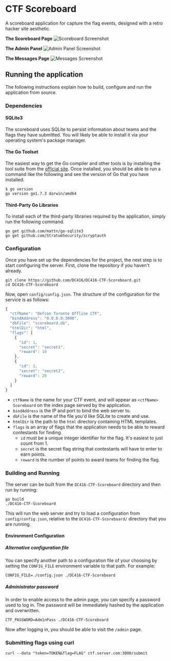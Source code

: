# CTF Scoreboard

A scoreboard application for capture the flag events, designed with a retro hacker site aesthetic.

**The Scoreboard Page**
![Scoreboard Screenshot](https://u.nya.is/fpwpmj.png)

**The Admin Panel**
![Admin Panel Screenshot](https://u.nya.is/vmzrfd.png)

**The Messages Page**
![Messages Screenshot](https://u.nya.is/yxbyxc.png)


## Running the application

The following instructions explain how to build, configure and run the application from source.

### Dependencies

#### SQLite3

The scoreboard uses SQLite to persist information about teams and the flags they have submitted. You will likely be able to install it via your operating system's package manager.

#### The Go Toolset

The easiest way to get the Go compiler and other tools is by installing the tool suite from the [official site](https://golang.org/dl/). Once installed, you should be able to run a command like the following and see the version of Go that you have installed.

```
$ go version
go version go1.7.3 darwin/amd64
```

#### Third-Party Go Libraries

To install each of the third-party libraries required by the application, simply run the following command.

```
go get github.com/mattn/go-sqlite3
go get github.com/StratumSecurity/scryptauth
```

### Configuration

Once you have set up the dependencies for the project, the next step is to start configuring the server. First, clone the repository if you haven't already.

```
git clone https://github.com/DC416/DC416-CTF-Scoreboard.git
cd DC416-CTF-Scoreboard 
```

Now, open `config/config.json`. The structure of the configuration for the service is as follows:

```javascript
{
  "ctfName": "Defcon Toronto Offline CTF",
  "bindAddress": "0.0.0.0:3000",
  "dbFile": "scoreboard.db",
  "htmlDir": "html",
  "flags": [
    {
      "id": 1,
      "secret": "secret1",
      "reward": 10
    },
    {
      "id": 2,
      "secret": "secret2",
      "reward": 20
    }
  ]
}
```

* `ctfName` is the name for your CTF event, and will appear as `<ctfName> Scoreboard` on the index page served by the application.
* `bindAddress` is the IP and port to bind the web server to.
* `dbFile` is the name of the file you'd like SQLite to create and use.
* `htmlDir` is the path to the `html` directory containing HTML templates.
* `flags` is an array of flags that the application needs to be able to reward contestants for finding.
  * `id` must be a unique integer identifier for the flag. It's easiest to just count from 1.
  * `secret` is the secret flag string that contestants will have to enter to earn points.
  * `reward` is the number of points to award teams for finding the flag.

### Building and Running

The server can be built from the `DC416-CTF-Scoreboard` directory and then run by running:

```
go build
./DC416-CTF-Scoreboard
```

This will run the web server and try to load a configuration from `config/config.json`, relative to the `DC416-CTF-Scoreboard/` directory that you are running.

#### Environment Configuration

##### Alternative configuration file

You can specify another path to a configuration file of your choosing by setting the `CONFIG_FILE` environment variable to that path. For example:

```
CONFIG_FILE=./config.json ./DC416-CTF-Scoreboard
```

##### Administrator password

In order to enable access to the admin page, you can specify a password used to log in. The password will be immediately
hashed by the application and overwritten.

```
CTF_PASSWORD=Adm1nPass ./DC416-CTF-Scoreboard
```

Now after logging in, you should be able to visit the `/admin` page.


### Submitting flags using curl
```
curl --data "token=TOKEN&flag=FLAG" ctf.server.com:3000/submit
```
